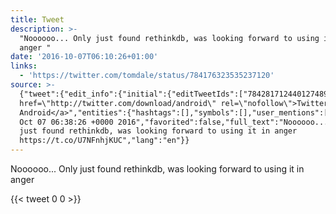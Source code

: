 ```yaml
---
title: Tweet
description: >-
  "Noooooo... Only just found rethinkdb, was looking forward to using it in
  anger "
date: '2016-10-07T06:10:26+01:00'
links:
  - 'https://twitter.com/tomdale/status/784176323535237120'
source: >-
  {"tweet":{"edit_info":{"initial":{"editTweetIds":["784281712440127489"],"editableUntil":"2016-10-07T07:38:26.152Z","editsRemaining":"5","isEditEligible":true}},"retweeted":false,"source":"<a
  href=\"http://twitter.com/download/android\" rel=\"nofollow\">Twitter for
  Android</a>","entities":{"hashtags":[],"symbols":[],"user_mentions":[],"urls":[{"url":"https://t.co/U7NFnhjKUC","expanded_url":"https://twitter.com/tomdale/status/784176323535237120","display_url":"twitter.com/tomdale/status…","indices":["79","102"]}]},"display_text_range":["0","102"],"favorite_count":"0","id_str":"784281712440127489","truncated":false,"retweet_count":"0","id":"784281712440127489","possibly_sensitive":false,"created_at":"Fri
  Oct 07 06:38:26 +0000 2016","favorited":false,"full_text":"Noooooo... Only
  just found rethinkdb, was looking forward to using it in anger
  https://t.co/U7NFnhjKUC","lang":"en"}}
---
```

Noooooo... Only just found rethinkdb, was looking forward to using it in anger 
    
{{< tweet 0 0 >}}
    
